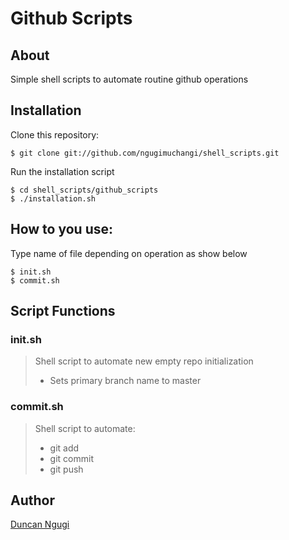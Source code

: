 # Github Scripts
## About
Simple shell scripts to automate routine github operations

## Installation
Clone this repository:

	$ git clone git://github.com/ngugimuchangi/shell_scripts.git

Run the installation script

	$ cd shell_scripts/github_scripts
	$ ./installation.sh

## How to you use:
Type name of file depending on operation as show below

	$ init.sh
	$ commit.sh

## Script Functions
### init.sh
> Shell script to automate new empty repo initialization
> * Sets primary branch name to master

### commit.sh
> Shell script to automate:
> * git add
> * git commit 
> * git push

## Author
[Duncan Ngugi](https://github.com/ngugimuchangi)
